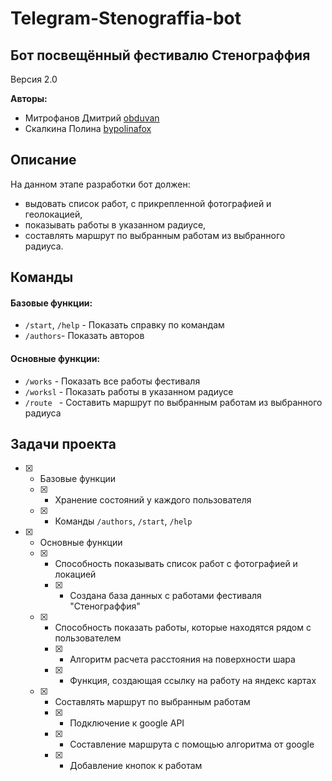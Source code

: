 # Telegram-Stenograffia-bot 

## Бот посвещённый фестивалю Стенограффия

Версия 2.0

**Авторы:**
* Митрофанов Дмитрий [obduvan](https://github.com/obduvan)
* Скалкина Полина [bypolinafox](https://github.com/bypolinafox)

## Описание
На данном этапе разработки бот должен:
* выдовать список работ, с прикрепленной фотографией и геолокацией,
* показывать работы в указанном радиусе,
* составлять маршрут по выбранным работам из выбранного радиуса.

## Команды
#### Базовые функции:
* `/start`, `/help` - Показать справку по командам
* `/authors`- Показать авторов

#### Основные функции:
* `/works` - Показать все работы фестиваля
* `/worksl` - Показать работы в указанном радиусе
* `/route ` - Cоставить маршрут по выбранным работам из выбранного радиуса


## Задачи проекта
- [x] - Базовые функции
  - [x] - Хранение состояний у каждого пользователя
  - [x] - Команды `/authors`, `/start`, `/help`
- [x] - Основные функции
  - [x] - Способность показывать список работ с фотографией и локацией
    - [x] - Создана база данных с работами фестиваля "Стенограффия"
  - [x] - Способность показать работы, которые находятся рядом с пользователем 
    - [x] - Алгоритм расчета расстояния на поверхности шара
    - [x] - Функция, создающая ссылку на работу на яндекс картах
  - [x] - Cоставлять маршрут по выбранным работам
    - [x] - Подключение к google API
    - [x] - Составление маршрута с помощью алгоритма от google
    - [x] - Добавление кнопок к работам
